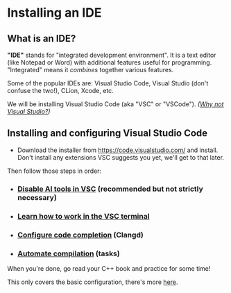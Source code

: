 # Installing an IDE

## What is an IDE?

**"IDE"** stands for "integrated development environment". It is a text editor (like Notepad or Word) with additional features useful for programming. "Integrated" means it *combines* together various features.

Some of the popular IDEs are: Visual Studio Code, Visual Studio (don't confuse the two!), CLion, Xcode, etc.

We will be installing Visual Studio Code (aka "VSC" or "VSCode"). *([Why not Visual Studio?](/tooling/articles/why_not_visual_studio.md))*

## Installing and configuring Visual Studio Code


* Download the installer from https://code.visualstudio.com/ and install.<br/>
  Don't install any extensions VSC suggests you yet, we'll get to that later.

Then follow those steps in order:

* ### [Disable AI tools in VSC](/tooling/articles/disabling_ai_in_vsc.md) (recommended but not strictly necessary)

* ### [Learn how to work in the VSC terminal](/tooling/articles/working_in_vscode_terminal.md)

* ### [Configure code completion](/tooling/articles/configuring_code_completion.md) (Clangd)

* ### [Automate compilation](/tooling/articles/configuring_vsc_tasks.md) (tasks)

When you're done, go read your C++ book and practice for some time!

This only covers the basic configuration, there's more [here](/tooling/README.md).
